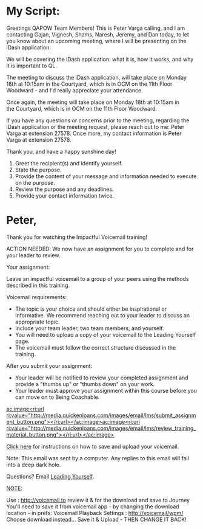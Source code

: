 
# My Script:

Greetings QAPOW Team Members!
This is Peter Varga calling, and I am contacting Gajan, Vignesh, Shams, Naresh, Jeremy, and Dan today, to let you know about an upcoming meeting, where I will be presenting on the iDash application.

We will be covering the iDash application: what it is, how it works, and why it is important to QL.

The meeting to discuss the iDash application, will take place on Monday 18th at 10:15am in the Courtyard, which is in OCM on the 11th Floor Woodward - and I'd really appreciate your attendance.

Once again, the meeting will take place on Monday 18th at 10:15am in the Courtyard, which is in OCM on the 11th Floor Woodward.

If you have any questions or concerns prior to the meeting, regarding the iDash application or the meeting request, please reach out to me: Peter Varga at extension 27578. Once more, my contact information is Peter Varga at extension 27578.

Thank you, and have a happy sunshine day!





1. Greet the recipient(s) and identify yourself.
2. State the purpose.
3. Provide the content of your message and information needed to execute on the purpose.
4. Review the purpose and any deadlines.
5. Provide your contact information twice.


# Peter,

Thank you for watching the Impactful Voicemail training!

ACTION NEEDED: We now have an assignment for you to complete and for your leader to review.

Your assignment:

Leave an impactful voicemail to a group of your peers using the methods described in this training.

Voicemail requirements:

- The topic is your choice and should either be inspirational or informative. We recommend reaching out to your leader to discuss an appropriate topic.
- Include your team leader, two team members, and yourself.
- You will need to upload a copy of your voicemail to the Leading Yourself page.
- The voicemail must follow the correct structure discussed in the training.


After you submit your assignment:

- Your leader will be notified to review your completed assignment and provide a "thumbs up" or "thumbs down" on your work.
- Your leader must approve your assignment within this course before you can move on to Being Coachable.


[<ac:image><ri:url ri:value="http://media.quickenloans.com/images/email/lms/submit_assignment_button.png"></ri:url></ac:image>](http://teams/sites/TheJourney/LeadingYourself/Pages/Participants/Courses/communication.aspx)[<ac:image><ri:url ri:value="http://media.quickenloans.com/images/email/lms/review_training_material_button.png"></ri:url></ac:image>](http://teams/sites/TheJourney/LeadingYourself/assets/documents/Impactful%20Voicemails%20Job%20Aid.pdf)

[Click here](http://teams/sites/TheJourney/LeadingYourself/assets/documents/Save%20a%20Voicemail%20Job%20Aid.pdf) for instructions on how to save and upload your voicemail.

Note: This email was sent by a computer. Any replies to this email will fall into a deep dark hole.

Questions? Email [Leading Yourself](mailto:LeadingYourself@quickenloans.com).





<u>NOTE:</u>

Use : [http://voicemail to](http://voicemail%20to) review it & for the download and save to Journey
You'll need to save it from voicemail app - by changing the download location - in prefs: Voicemail Playback Settings : [http://voicemail/wpm/](http://voicemail/wpm/)
Choose download instead... Save it & Upload - THEN CHANGE IT BACK!


